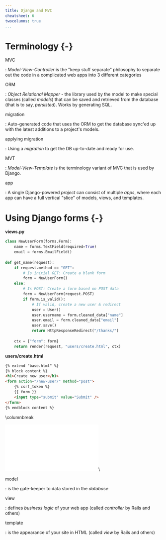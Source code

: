 ```yaml
---
title: Django and MVC
cheatsheet: 6
twocolumns: true
...
```



# Terminology {-}

MVC

:   *Model-View-Controller* is the "keep stuff separate" philosophy to separate
out the code in a complicated web apps into 3 different categories

ORM

:   *Object Relational Mapper* - the library used by the model to make special
classes (called *models*) that can be saved and retrieved from the database
(that is to say, *persisted*). Works by generating SQL.


migration

:   Auto-generated code that uses the ORM to get the database sync'ed up with
the latest additions to a project's models.

applying migration

:   Using a *migration* to get the DB up-to-date and ready for use.


MVT

:   *Model-View-Template* is the terminology variant of MVC that is used by
Django.


app

:   A single Django-powered *project* can consist of multiple *apps*, where
each app can have a full vertical "slice" of models, views, and templates.

# Using Django forms {-}

**views.py**

```python
class NewUserForm(forms.Form):
	name = forms.TextField(required=True)
	email = forms.EmailField()

def get_name(request):
    if request.method == "GET":
        # Is initial GET: Create a blank form
        form = NewUserForm()
    else:
        # Is POST: Create a form based on POST data
        form = NewUserForm(request.POST)
        if form.is_valid():
            # If valid, create a new user & redirect
            user = User()
            user.username = form.cleaned_data["name"]
            user.email = form.cleaned_data["email"]
            user.save()
            return HttpResponseRedirect("/thanks/")

    ctx = {"form": form}
    return render(request, "users/create.html", ctx)
```

**users/create.html**

```html
{% extend "base.html" %}
{% block content %}
<h1>Create new user</h1>
<form action="/new-user/" method="post">
    {% csrf_token %}
    {{ form }}
    <input type="submit" value="Submit" />
</form>
{% endblock content %}
```

\columnbreak

![model view template](./kickstart-backend/images/model_view_template.pdf)\ 

model

:   is the gate-keeper to data stored in the *database*

view

:   defines *business logic* of your web app (called *controller* by Rails and others)

template

:   is the appearance of your site in HTML (called *view* by Rails and others)


